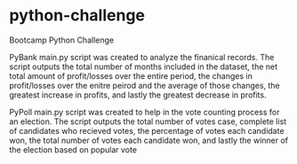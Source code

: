 # python-challenge
Bootcamp Python Challenge 

PyBank main.py script was created to analyze the finanical records. The script outputs the total number of months included in the dataset, the net total amount of profit/losses over the entire period, the changes in profit/losses over the enitre peirod and the average of those changes, the greatest increase in profits, and lastly the greatest decrease in profits. 

PyPoll main.py script was created to help in the vote counting process for an election. The script outputs the total number of votes case, complete list of candidates who recieved votes, the percentage of votes each candidate won, the total number of votes each candidate won, and lastly the winner of the election based on popular vote
